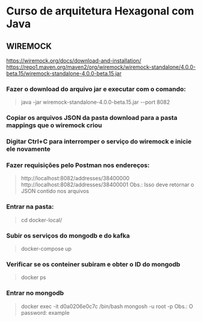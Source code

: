 # Curso de arquitetura Hexagonal com Java

## WIREMOCK
https://wiremock.org/docs/download-and-installation/
https://repo1.maven.org/maven2/org/wiremock/wiremock-standalone/4.0.0-beta.15/wiremock-standalone-4.0.0-beta.15.jar

### Fazer o download do arquivo jar e executar com o comando:
>java -jar wiremock-standalone-4.0.0-beta.15.jar --port 8082

### Copiar os arquivos JSON da pasta download para a pasta mappings que o wiremock criou
### Digitar Ctrl+C para interromper o serviço do wiremock e inicie ele novamente
### Fazer requisições pelo Postman nos endereços:
>http://localhost:8082/addresses/38400000
>http://localhost:8082/addresses/38400001
Obs.: Isso deve retornar o JSON contido nos arquivos

### Entrar na pasta:
>cd docker-local/
### Subir os serviços do mongodb e do kafka
>docker-compose up

### Verificar se os conteiner subiram e obter o ID do mongodb
>docker ps

### Entrar no mongodb 
>docker exec -it d0a0206e0c7c /bin/bash
>mongosh -u root -p
Obs.: O password: example


